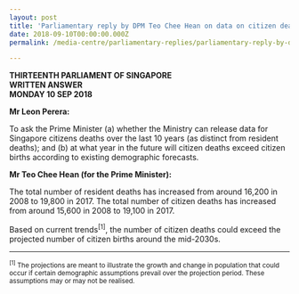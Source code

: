 ```yaml
---
layout: post
title: 'Parliamentary reply by DPM Teo Chee Hean on data on citizen deaths'
date: 2018-09-10T00:00:00.000Z
permalink: /media-centre/parliamentary-replies/parliamentary-reply-by-dpm-teo-chee-hean-on-data-on-citizen-deaths

---
```



**THIRTEENTH PARLIAMENT OF SINGAPORE  
WRITTEN ANSWER  
MONDAY 10 SEP 2018**    

**Mr Leon Perera:**

To ask the Prime Minister (a) whether the Ministry can release data for Singapore citizens deaths over the last 10 years (as distinct from resident deaths); and (b) at what year in the future will citizen deaths exceed citizen births according to existing demographic forecasts.

**Mr Teo Chee Hean (for the Prime Minister):**  

The total number of resident deaths has increased from around 16,200 in 2008 to 19,800 in 2017. The total number of citizen deaths has increased from around 15,600 in 2008 to 19,100 in 2017.

Based on current trends<sup>[1]</sup>, the number of citizen deaths could exceed the projected number of citizen births around the mid-2030s.

---

<sub><sup>[1]</sup> The projections are meant to illustrate the growth and change in population that could occur if certain demographic assumptions prevail over the projection period. These assumptions may or may not be realised.</sub>
